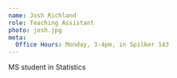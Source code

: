 ```yaml
---
name: Josh Richland
role: Teaching Assistant
photo: josh.jpg
meta:
  Office Hours: Monday, 3-4pm, in Spilker 143
---
```


MS student in Statistics